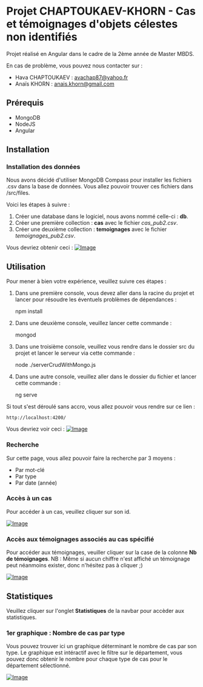 # Projet CHAPTOUKAEV-KHORN - Cas et témoignages d'objets célestes non identifiés
Projet réalisé en Angular dans le cadre de la 2ème année de Master MBDS.

En cas de problème, vous pouvez nous contacter sur  :
 - Hava CHAPTOUKAEV : avachap87@yahoo.fr
 - Anaïs KHORN : anais.khorn@gmail.com


## Prérequis

 - MongoDB
 - NodeJS
 - Angular

## Installation

### Installation des données

Nous avons décidé d'utiliser MongoDB Compass pour installer les fichiers .csv dans la base de données.
Vous allez pouvoir trouver ces fichiers dans /src/files. 

Voici les étapes à suivre :

 1. Créer une database dans le logiciel, nous avons nommé celle-ci : **db**.
 2. Créer une première collection : **cas** avec le fichier *cas_pub2.csv*.
 3. Créer une deuxième collection : **temoignages** avec le fichier *temoignages_pub2.csv*.
 
 Vous devriez obtenir ceci :
[![Image](https://i.goopics.net/0Glg3.png)](https://goopics.net/i/0Glg3)

## Utilisation

Pour mener à bien votre expérience, veuillez suivre ces étapes :

 1.  Dans une première console, vous devez aller dans la racine du projet et lancer pour résoudre les éventuels problèmes de dépendances :

      npm install
    
    

 2. Dans une deuxième console, veuillez lancer cette commande :
 

    mongod

 3. Dans une troisième console, veuillez vous rendre dans le dossier src du projet et lancer le serveur via cette commande :
 

    node ./serverCrudWithMongo.js

 4. Dans une autre console, veuillez aller dans le dossier du fichier et lancer cette commande :

    ng serve

Si tout s'est déroulé sans accro, vous allez pouvoir vous rendre sur ce lien :

    http://localhost:4200/


Vous devriez voir ceci :
[![Image](https://i.goopics.net/XbemV.png)](https://goopics.net/i/XbemV)

### Recherche
Sur cette page, vous allez pouvoir faire la recherche par 3 moyens :

 - Par mot-clé
 - Par type
 - Par date (année)

### Accès à un cas
Pour accéder à un cas, veuillez cliquer sur son id.

[![Image](https://i.goopics.net/GwlOv.png)](https://goopics.net/i/GwlOv)

### Accès aux témoignages associés au cas spécifié
Pour accéder aux témoignages, veuiller cliquer sur la case de la colonne **Nb de témoignages**.
NB : Même si aucun chiffre n'est affiché un témoignage peut néanmoins exister, donc n'hésitez pas à cliquer ;)

[![Image](https://i.goopics.net/9ol3l.png)](https://goopics.net/i/9ol3l)

    
## Statistiques
Veuillez cliquer sur l'onglet **Statistiques** de la navbar pour accèder aux statistiques.

### 1er graphique : Nombre de cas par type
Vous pouvez trouver ici un graphique déterminant le nombre de cas par son type. 
Le graphique est intéractif avec le filtre sur le département, vous pouvez donc obtenir le nombre pour chaque type de cas pour le département sélectionné.

[![Image](https://i.goopics.net/yxedb.png)](https://goopics.net/i/yxedb)


